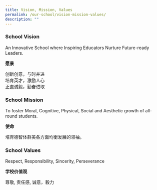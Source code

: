 ```yaml
---
title: Vision, Mission, Values
permalink: /our-school/vision-mission-values/
description: ""
---
```

### **School Vision**

An Innovative School where Inspiring Educators Nurture Future-ready Leaders.

**愿景**

创新创意，与时并进  
培育英才，激励人心  
正直诚毅，勤奋进取

### **School Mission**

To foster Moral, Cognitive, Physical, Social and Aesthetic growth of all-round students.

**使命 <br>**

培育德智体群美各方面均衡发展的领袖。

### **School Values**

Respect, Responsibility, Sincerity, Perseverance

**学校价值观**  

尊敬, 责任感, 诚意，毅力

[  
](https://www.ncps.moe.edu.sg/our-school/vision-mission-values/#top)